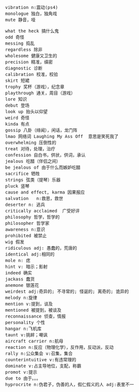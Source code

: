 <pre>
vibration n:震动(ps4)
monologue 独白，独角戏
mute 静音，哑

what the heck 搞什么鬼
odd 奇怪
messing 捣乱
regardless 除非
wholesome 健康又卫生的
precision 精准，缜密
diagnostic 诊断
calibration 校准，校验
skirt 短裙
trophy 奖杯（游戏），纪念章
playthrough 通关，周目（游戏）
lore 知识
debut 登场
look up 抬头以仰望
weird 奇怪
kinda 有点
gossip 八卦（绯闻），闲话，龙门阵
lmao 网络词 Laughing My Ass Off  意思是笑死我了
overwhelming 压倒性的
treat 对待，处理，治疗
confession 自白书，供状，供词，承认
jealous 吃醋（伴侣之间）
be jealous of 由于什么而嫉妒吃醋
sacrifice 牺牲
strings 弦类（提琴）乐器
pluck 竖琴
cause and effect, karma 因果报应
salvation   n:救恩，救世
deserter n: 逃兵
critically acclaimed  广受好评
philosophy 哲学，哲学的
philosopher 哲学家
awareness n:意识
prohibited 被禁止
wig 假发
ridiculous adj: 愚蠢的，荒唐的
identical adj:相同的
mole n: 痣
hint v: 暗示；影射
indeed 确实
jackass 蠢货
anemone 银莲花
weirdest adj:奇异的; 不寻常的; 怪诞的; 离奇的; 诡异的
melody n:旋律
mention v:提到，谈及
mentioned 被提到，被谈及
reconnaissance 侦查，情报
personality 个性
hangar n:飞机库
taunt v:挑衅；嘲讽
aircraft carrier n:航母
reaction n:反应（物理化学），反作用，反动派，反动
rally n:公众集会 v:召集，集合
counterintuitive v:有违常理的
dominate v:占主导地位，支配，称霸
promot v:提示
due to 由于。。。
hyprocrite n:伪君子，伪善的人，假仁假义的人 adj:表里不一
</pre>